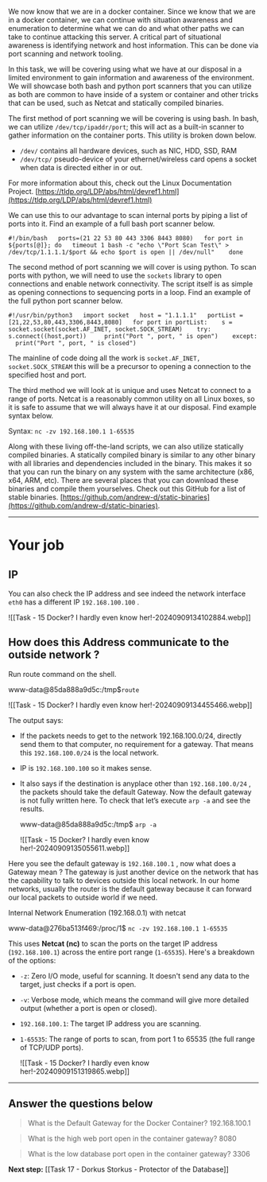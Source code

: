 We now know that we are in a docker container. Since we know that we are in a docker container, we can continue with situation awareness and enumeration to determine what we can do and what other paths we can take to continue attacking this server. A critical part of situational awareness is identifying network and host information. This can be done via port scanning and network tooling.  

In this task, we will be covering using what we have at our disposal in a limited environment to gain information and awareness of the environment. We will showcase both bash and python port scanners that you can utilize as both are common to have inside of a system or container and other tricks that can be used, such as Netcat and statically compiled binaries.  

The first method of port scanning we will be covering is using bash. In bash, we can utilize `/dev/tcp/ipaddr/port`; this will act as a built-in scanner to gather information on the container ports. This utility is broken down below.  

- `/dev/` contains all hardware devices, such as NIC, HDD, SSD, RAM
- `/dev/tcp/` pseudo-device of your ethernet/wireless card opens a socket when data is directed either in or out.

For more information about this, check out the Linux Documentation Project. [https://tldp.org/LDP/abs/html/devref1.html](https://tldp.org/LDP/abs/html/devref1.html)  

We can use this to our advantage to scan internal ports by piping a list of ports into it. Find an example of a full bash port scanner below.  

`#!/bin/bash   ports=(21 22 53 80 443 3306 8443 8080)   for port in ${ports[@]}; do   timeout 1 bash -c "echo \"Port Scan Test\" > /dev/tcp/1.1.1.1/$port && echo $port is open || /dev/null"    done`

The second method of port scanning we will cover is using python. To scan ports with python, we will need to use the `sockets` library to open connections and enable network connectivity. The script itself is as simple as opening connections to sequencing ports in a loop. Find an example of the full python port scanner below.  

`#!/usr/bin/python3   import socket   host = "1.1.1.1"   portList = [21,22,53,80,443,3306,8443,8080]   for port in portList:    s = socket.socket(socket.AF_INET, socket.SOCK_STREAM)    try:     s.connect((host,port))     print("Port ", port, " is open")    except:     print("Port ", port, " is closed")`

The mainline of code doing all the work is `socket.AF_INET, socket.SOCK_STREAM` this will be a precursor to opening a connection to the specified host and port.

The third method we will look at is unique and uses Netcat to connect to a range of ports. Netcat is a reasonably common utility on all Linux boxes, so it is safe to assume that we will always have it at our disposal. Find example syntax below.  

Syntax: `nc -zv 192.168.100.1 1-65535`

Along with these living off-the-land scripts, we can also utilize statically compiled binaries. A statically compiled binary is similar to any other binary with all libraries and dependencies included in the binary. This makes it so that you can run the binary on any system with the same architecture (x86, x64, ARM, etc). There are several places that you can download these binaries and compile them yourselves. Check out this GitHub for a list of stable binaries. [https://github.com/andrew-d/static-binaries](https://github.com/andrew-d/static-binaries).


---

# Your job

## IP

You can also check the IP address and see indeed the network interface `eth0` has a different IP `192.168.100.100` .

![[Task - 15 Docker? I hardly even know her!-20240909134102884.webp]]


## How does this Address communicate to the outside network ?

Run route command on the shell.

www-data@85da888a9d5c:/tmp$`route`

![[Task - 15 Docker? I hardly even know her!-20240909134455466.webp]]

The output says: 
- If the packets needs to get to the network 192.168.100.0/24, directly send them to that computer, no requirement for a gateway. That means this `192.168.100.0/24` is the local network. 
- IP is `192.168.100.100` so it makes sense. 
- It also says if the destination is anyplace other than `192.168.100.0/24` , the packets should take the default Gateway. Now the default gateway is not fully written here. To check that let’s execute `arp -a` and see the results.

	www-data@85da888a9d5c:/tmp$ `arp -a`

	![[Task - 15 Docker? I hardly even know her!-20240909135055611.webp]]

Here you see the default gateway is `192.168.100.1` , now what does a Gateway mean ? 
The gateway is just another device on the network that has the capability to talk to devices outside this local network. In our home networks, usually the router is the default gateway because it can forward our local packets to outside world if we need.

Internal Network Enumeration (192.168.0.1) with netcat

www-data@276ba513f469:/proc/1$ `nc -zv 192.168.100.1 1-65535`


This uses **Netcat (nc)** to scan the ports on the target IP address (`192.168.100.1`) across the entire port range (`1-65535`). Here's a breakdown of the options:

- `-z`: Zero I/O mode, useful for scanning. It doesn't send any data to the target, just checks if a port is open.
- `-v`: Verbose mode, which means the command will give more detailed output (whether a port is open or closed).
- `192.168.100.1`: The target IP address you are scanning.
- `1-65535`: The range of ports to scan, from port 1 to 65535 (the full range of TCP/UDP ports).

	![[Task - 15 Docker? I hardly even know her!-20240909151319865.webp]]


---

## Answer the questions below

> What is the Default Gateway for the Docker Container?
> 192.168.100.1

> What is the high web port open in the container gateway?
> 8080

> What is the low database port open in the container gateway?
> 3306

**Next step:** [[Task 17 - Dorkus Storkus - Protector of the Database]]
